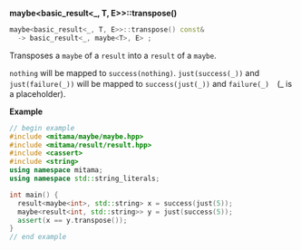 **maybe&lt;basic_result&lt;_, T, E&gt;&gt;::transpose()**

```cpp
maybe<basic_result<_, T, E>>::transpose() const&
  -> basic_result<_, maybe<T>, E> ;
```

Transposes a `maybe` of a `result` into a `result` of a `maybe`.

`nothing` will be mapped to `success(nothing)`.
`just(success(_))` and `just(failure(_))` will be mapped to `success(just(_))` and `failure(_)`　(_ is a placeholder).

**Example**

```cpp
// begin example
#include <mitama/maybe/maybe.hpp>
#include <mitama/result/result.hpp>
#include <cassert>
#include <string>
using namespace mitama;
using namespace std::string_literals;

int main() {
  result<maybe<int>, std::string> x = success(just(5));
  maybe<result<int, std::string>> y = just(success(5));
  assert(x == y.transpose());
}
// end example
```
